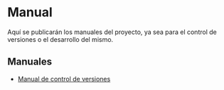 # Manual

Aquí se publicarán los manuales del proyecto, ya sea para el control de
versiones o el desarrollo del mismo.

## Manuales

- [Manual de control de versiones](./Manual%20de%20control%20de%20versiones.md)
